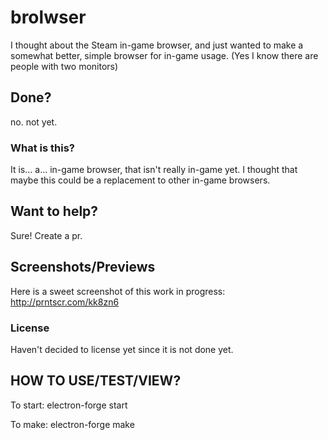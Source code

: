 # brolwser

I thought about the Steam in-game browser, and just wanted to make a somewhat better, simple browser for in-game usage. (Yes I know there are people with two monitors)

## Done?

no. not yet.

### What is this?

It is... a... in-game browser, that isn't really in-game yet. I thought that maybe this could be a replacement to other in-game browsers.

## Want to help?

Sure! Create a pr.

## Screenshots/Previews

Here is a sweet screenshot of this work in progress: http://prntscr.com/kk8zn6

### License

Haven't decided to license yet since it is not done yet.

## HOW TO USE/TEST/VIEW?

To start:
electron-forge start

To make:
electron-forge make